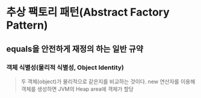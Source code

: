# 추상 팩토리 패턴(Abstract Factory Pattern)

## equals을 안전하게 재정의 하는 일반 규약

### 객체 식별성(물리적 식별성, Object Identity)
> 두 객체(object)가 물리적으로 같은지를 비교하는 것이다.
> new 연산자를 이용해 객체를 생성하면 JVM의 Heap area에 객체가 할당 